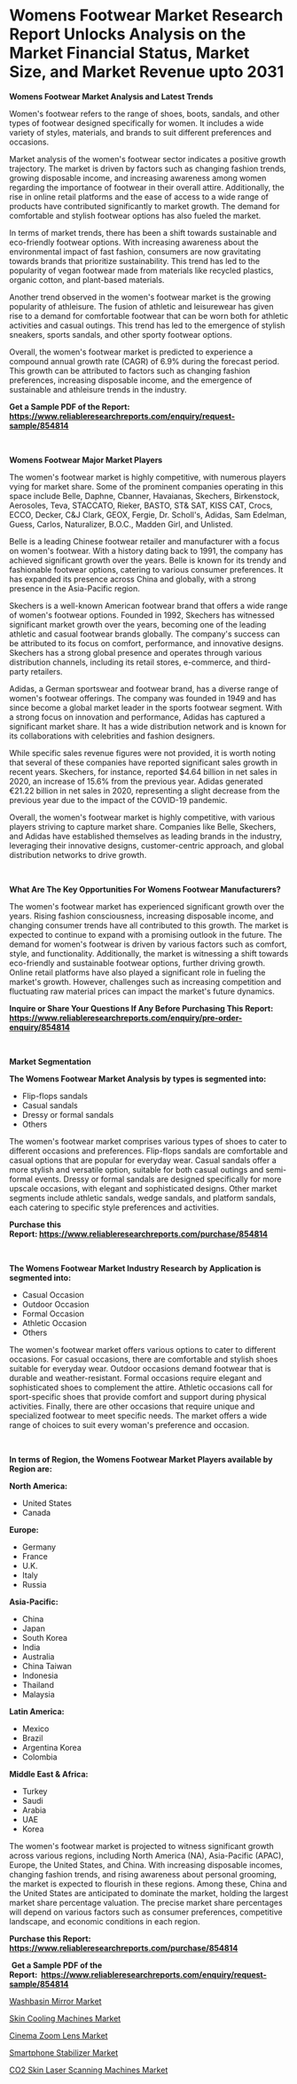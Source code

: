 <p><h1>Womens Footwear Market Research Report Unlocks Analysis on the Market Financial Status, Market Size, and Market Revenue upto 2031</h1></p><p><strong>Womens Footwear Market Analysis and Latest Trends</strong></p>
<p><p>Women's footwear refers to the range of shoes, boots, sandals, and other types of footwear designed specifically for women. It includes a wide variety of styles, materials, and brands to suit different preferences and occasions.</p><p>Market analysis of the women's footwear sector indicates a positive growth trajectory. The market is driven by factors such as changing fashion trends, growing disposable income, and increasing awareness among women regarding the importance of footwear in their overall attire. Additionally, the rise in online retail platforms and the ease of access to a wide range of products have contributed significantly to market growth. The demand for comfortable and stylish footwear options has also fueled the market.</p><p>In terms of market trends, there has been a shift towards sustainable and eco-friendly footwear options. With increasing awareness about the environmental impact of fast fashion, consumers are now gravitating towards brands that prioritize sustainability. This trend has led to the popularity of vegan footwear made from materials like recycled plastics, organic cotton, and plant-based materials.</p><p>Another trend observed in the women's footwear market is the growing popularity of athleisure. The fusion of athletic and leisurewear has given rise to a demand for comfortable footwear that can be worn both for athletic activities and casual outings. This trend has led to the emergence of stylish sneakers, sports sandals, and other sporty footwear options.</p><p>Overall, the women's footwear market is predicted to experience a compound annual growth rate (CAGR) of 6.9% during the forecast period. This growth can be attributed to factors such as changing fashion preferences, increasing disposable income, and the emergence of sustainable and athleisure trends in the industry.</p></p>
<p><strong>Get a Sample PDF of the Report:&nbsp; <a href="https://www.reliableresearchreports.com/enquiry/request-sample/854814">https://www.reliableresearchreports.com/enquiry/request-sample/854814</a></strong></p>
<p>&nbsp;</p>
<p><strong>Womens Footwear Major Market Players</strong></p>
<p><p>The women's footwear market is highly competitive, with numerous players vying for market share. Some of the prominent companies operating in this space include Belle, Daphne, Cbanner, Havaianas, Skechers, Birkenstock, Aerosoles, Teva, STACCATO, Rieker, BASTO, ST& SAT, KISS CAT, Crocs, ECCO, Decker, C&J Clark, GEOX, Fergie, Dr. Scholl's, Adidas, Sam Edelman, Guess, Carlos, Naturalizer, B.O.C., Madden Girl, and Unlisted.</p><p>Belle is a leading Chinese footwear retailer and manufacturer with a focus on women's footwear. With a history dating back to 1991, the company has achieved significant growth over the years. Belle is known for its trendy and fashionable footwear options, catering to various consumer preferences. It has expanded its presence across China and globally, with a strong presence in the Asia-Pacific region.</p><p>Skechers is a well-known American footwear brand that offers a wide range of women's footwear options. Founded in 1992, Skechers has witnessed significant market growth over the years, becoming one of the leading athletic and casual footwear brands globally. The company's success can be attributed to its focus on comfort, performance, and innovative designs. Skechers has a strong global presence and operates through various distribution channels, including its retail stores, e-commerce, and third-party retailers.</p><p>Adidas, a German sportswear and footwear brand, has a diverse range of women's footwear offerings. The company was founded in 1949 and has since become a global market leader in the sports footwear segment. With a strong focus on innovation and performance, Adidas has captured a significant market share. It has a wide distribution network and is known for its collaborations with celebrities and fashion designers.</p><p>While specific sales revenue figures were not provided, it is worth noting that several of these companies have reported significant sales growth in recent years. Skechers, for instance, reported $4.64 billion in net sales in 2020, an increase of 15.6% from the previous year. Adidas generated €21.22 billion in net sales in 2020, representing a slight decrease from the previous year due to the impact of the COVID-19 pandemic.</p><p>Overall, the women's footwear market is highly competitive, with various players striving to capture market share. Companies like Belle, Skechers, and Adidas have established themselves as leading brands in the industry, leveraging their innovative designs, customer-centric approach, and global distribution networks to drive growth.</p></p>
<p>&nbsp;</p>
<p><strong>What Are The Key Opportunities For Womens Footwear Manufacturers?</strong></p>
<p><p>The women's footwear market has experienced significant growth over the years. Rising fashion consciousness, increasing disposable income, and changing consumer trends have all contributed to this growth. The market is expected to continue to expand with a promising outlook in the future. The demand for women's footwear is driven by various factors such as comfort, style, and functionality. Additionally, the market is witnessing a shift towards eco-friendly and sustainable footwear options, further driving growth. Online retail platforms have also played a significant role in fueling the market's growth. However, challenges such as increasing competition and fluctuating raw material prices can impact the market's future dynamics.</p></p>
<p><strong>Inquire or Share Your Questions If Any Before Purchasing This Report: <a href="https://www.reliableresearchreports.com/enquiry/pre-order-enquiry/854814">https://www.reliableresearchreports.com/enquiry/pre-order-enquiry/854814</a></strong></p>
<p>&nbsp;</p>
<p><strong>Market Segmentation</strong></p>
<p><strong>The Womens Footwear Market Analysis by types is segmented into:</strong></p>
<p><ul><li>Flip-flops sandals</li><li>Casual sandals</li><li>Dressy or formal sandals</li><li>Others</li></ul></p>
<p><p>The women's footwear market comprises various types of shoes to cater to different occasions and preferences. Flip-flops sandals are comfortable and casual options that are popular for everyday wear. Casual sandals offer a more stylish and versatile option, suitable for both casual outings and semi-formal events. Dressy or formal sandals are designed specifically for more upscale occasions, with elegant and sophisticated designs. Other market segments include athletic sandals, wedge sandals, and platform sandals, each catering to specific style preferences and activities.</p></p>
<p><strong>Purchase this Report:&nbsp;<a href="https://www.reliableresearchreports.com/purchase/854814">https://www.reliableresearchreports.com/purchase/854814</a></strong></p>
<p>&nbsp;</p>
<p><strong>The Womens Footwear Market Industry Research by Application is segmented into:</strong></p>
<p><ul><li>Casual Occasion</li><li>Outdoor Occasion</li><li>Formal Occasion</li><li>Athletic Occasion</li><li>Others</li></ul></p>
<p><p>The women's footwear market offers various options to cater to different occasions. For casual occasions, there are comfortable and stylish shoes suitable for everyday wear. Outdoor occasions demand footwear that is durable and weather-resistant. Formal occasions require elegant and sophisticated shoes to complement the attire. Athletic occasions call for sport-specific shoes that provide comfort and support during physical activities. Finally, there are other occasions that require unique and specialized footwear to meet specific needs. The market offers a wide range of choices to suit every woman's preference and occasion.</p></p>
<p>&nbsp;</p>
<p><strong>In terms of Region, the Womens Footwear Market Players available by Region are:</strong></p>
<p>
    <p> <strong> North America: </strong>
        <ul>
            <li>United States</li>
            <li>Canada</li>
        </ul>
        </p> 
    <p> <strong> Europe: </strong>
        <ul>
            <li>Germany</li>
            <li>France</li>
            <li>U.K.</li>
            <li>Italy</li>
            <li>Russia</li>
        </ul>
        </p> 
    <p> <strong> Asia-Pacific: </strong>
        <ul>
            <li>China</li>
            <li>Japan</li>
            <li>South Korea</li>
            <li>India</li>
            <li>Australia</li>
            <li>China Taiwan</li>
            <li>Indonesia</li>
            <li>Thailand</li>
            <li>Malaysia</li>
        </ul>
        </p> 
    <p> <strong> Latin America: </strong>
        <ul>
            <li>Mexico</li>
            <li>Brazil</li>
            <li>Argentina Korea</li>
            <li>Colombia</li>
        </ul>
        </p> 
    <p> <strong> Middle East & Africa: </strong>
        <ul>
            <li>Turkey</li>
            <li>Saudi</li>
            <li>Arabia</li>
            <li>UAE</li>
            <li>Korea</li>
        </ul>
    </p>
    </p>
<p><p>The women's footwear market is projected to witness significant growth across various regions, including North America (NA), Asia-Pacific (APAC), Europe, the United States, and China. With increasing disposable incomes, changing fashion trends, and rising awareness about personal grooming, the market is expected to flourish in these regions. Among these, China and the United States are anticipated to dominate the market, holding the largest market share percentage valuation. The precise market share percentages will depend on various factors such as consumer preferences, competitive landscape, and economic conditions in each region.</p></p>
<p><strong>Purchase this Report: <a href="https://www.reliableresearchreports.com/purchase/854814">https://www.reliableresearchreports.com/purchase/854814</a></strong></p>
<p>&nbsp;<strong>Get a Sample PDF of the Report:&nbsp;&nbsp;<a href="https://www.reliableresearchreports.com/enquiry/request-sample/854814">https://www.reliableresearchreports.com/enquiry/request-sample/854814</a></strong></p>
<p><strong></strong></p>
<p><p><a href="https://github.com/Chiragrp22/Market-Research-Report-List-2/blob/main/washbasin-mirror-market.md">Washbasin Mirror Market</a></p><p><a href="https://issuu.com/reportprime-2/docs/skin-cooling-machines-market-size-2030.pptx">Skin Cooling Machines Market</a></p><p><a href="https://github.com/Chiragrp23/Market-Research-Report-List-2/blob/main/cinema-zoom-lens-market.md">Cinema Zoom Lens Market</a></p><p><a href="https://github.com/Chiragrp24/Market-Research-Report-List-2/blob/main/smartphone-stabilizer-market.md">Smartphone Stabilizer Market</a></p><p><a href="https://issuu.com/reportprime-2/docs/co2-skin-laser-scanning-machines-market-size-2030.">CO2 Skin Laser Scanning Machines Market</a></p></p>